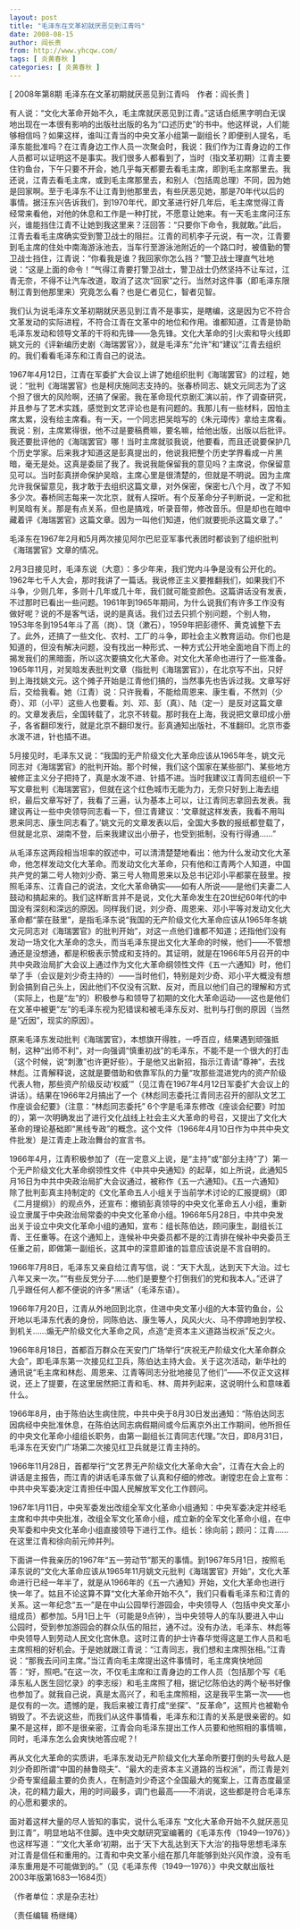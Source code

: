 ```yaml
---
layout: post
title: "毛泽东在文革初就厌恶见到江青吗"
date: 2008-08-15
author: 阎长贵
from: http://www.yhcqw.com/
tags: [ 炎黄春秋 ]
categories: [ 炎黄春秋 ]
---
```



[ 2008年第8期 毛泽东在文革初期就厌恶见到江青吗　作者：阎长贵 ]


有人说：“文化大革命开始不久，毛主席就厌恶见到江青。”这话白纸黑字明白无误地出现在一本很有影响的出版社出版的名为“口述历史”的书中。他这样说，人们能够相信吗？如果这样，谁叫江青当的中央文革小组第一副组长？即便别人提名，毛泽东能批准吗？在江青身边工作人员一次聚会时，我说：我们作为江青身边的工作人员都可以证明这不是事实。我们很多人都看到了，当时（指文革初期）江青主要住钓鱼台，下午只要不开会，她几乎每天都要去看毛主席，即到毛主席那里去。我还说，江青去看毛主席，或到毛主席那里去，和别人（包括周总理）不同，因为她是回家啊。至于毛泽东不让江青到他那里去，有些厌恶见她，那是70年代以后的事情。据汪东兴告诉我们，到1970年代，即文革进行好几年后，毛主席觉得江青经常来看他，对他的休息和工作是一种打扰，不愿意让她来。有一天毛主席问汪东兴，谁能挡住江青不让她到我这里来？汪回答：“只要你下命令，我就敢。”此后，江青去看毛主席确实受到警卫战士的阻拦。江青的司机李子元说，有一次，江青要到毛主席的住处中南海游泳池去，当车行至游泳池附近的一个路口时，被值勤的警卫战士挡住，江青说：“你看我是谁？我回家你怎么挡？”警卫战士理直气壮地说：“这是上面的命令！”气得江青要打警卫战士，警卫战士仍然坚持不让车过，江青无奈，不得不让汽车改道，取消了这次“回家”之行。当然对这件事（即毛泽东限制江青到他那里来）究竟怎么看？也是仁者见仁，智者见智。


我们认为说毛泽东文革初期就厌恶见到江青不是事实，是瞎编，这是因为它不符合文革发动的实际进程，不符合江青在文革中的地位和作用。谁都知道，江青是协助毛泽东发动和领导文革的干将和先锋——急先锋。文化大革命的引火索和导火线即姚文元的《评新编历史剧〈海瑞罢官〉》，就是毛泽东“允许”和“建议”江青去组织的。我们看看毛泽东和江青自己的说法。


1967年4月12日，江青在军委扩大会议上讲了她组织批判《海瑞罢官》的过程，她说：“批判《海瑞罢官》也是柯庆施同志支持的。张春桥同志、姚文元同志为了这个担了很大的风险啊，还搞了保密。我在革命现代京剧汇演以前，作了调查研究，并且参与了艺术实践，感觉到文艺评论也是有问题的。我那儿有一些材料，因怕主席太累，没有给主席看。有一天，一个同志把吴晗写的《朱元璋传》拿给主席看。我说：别，主席累得很，他不过是要稿费嘛，要名嘛，给他出版，出版以后批评。我还要批评他的《海瑞罢官》哪！当时主席就驳我说，他要看，而且还说要保护几个历史学家。后来我才知道这是彭真提出的，他说我把整个历史学界看成一片黑暗，毫无是处。这真是委屈了我了。我说我能保留我的意见吗？主席说，你保留意见可以。当时彭真拼命保护吴晗，主席心里是很清楚的，但就是不明说。因为主席允许我保留意见，我才敢于去组织这篇文章，对外保密，保密七八个月，改了不知多少次。春桥同志每来一次北京，就有人探听。有个反革命分子判断说，一定和批判吴晗有关。那是有点关系，但也是搞戏，听录音带，修改音乐。但是却也在暗中藏着评《海瑞罢官》这篇文章。因为一叫他们知道，他们就要扼杀这篇文章了。”

毛泽东在1967年2月和5月两次接见阿尔巴尼亚军事代表团时都谈到了组织批判《海瑞罢官》文章的情况。


2月3日接见时，毛泽东说（大意）：多少年来，我们党内斗争是没有公开化的。1962年七千人大会，那时我讲了一篇话。我说修正主义要推翻我们，如果我们不斗争，少则几年，多则十几年或几十年，我们就可能变颜色。这篇讲话没有发表，不过那时已看出一些问题。1961年到1965年期间，为什么说我们有许多工作没有做好呢？说的不是客气话，说的是真话。我们过去只抓个别问题，个别人物，1953年冬到1954年斗了高（岗）、饶（漱石），1959年把彭德怀、黄克诚整下去了。此外，还搞了一些文化、农村、工厂的斗争，即社会主义教育运动。你们也是知道的，但没有解决问题，没有找出一种形式、一种方式公开地全面地自下而上的揭发我们的黑暗面，所以这次要搞文化大革命。对文化大革命也进行了一些准备。1965年11月，对吴晗发表批判文章（指批判《海瑞罢官》），在北京写不出，只好到上海找姚文元。这个摊子开始是江青他们搞的，当然事先也告诉过我。文章写好后，交给我看。她（江青）说：只许我看，不能给周恩来、康生看，不然刘（少奇）、邓（小平）这些人也要看。刘、邓、彭（真）、陆（定一）是反对这篇文章的。文章发表后，全国转载了，北京不转载。那时我在上海，我说把文章印成小册子，各省翻印发行，就是北京不翻印发行。彭真通知出版社，不准翻印。北京市委水泼不进，针也插不进。


5月接见时，毛泽东又说：“我国的无产阶级文化大革命应该从1965年冬，姚文元同志对《海瑞罢官》的批判开始。那个时候，我们这个国家在某些部门、某些地方被修正主义分子把持了，真是水泼不进、针插不进。当时我建议江青同志组织一下写文章批判《海瑞罢官》，但就在这个红色城市无能为力，无奈只好到上海去组织，最后文章写好了，我看了三遍，认为基本上可以，让江青同志拿回去发表。我建议再让一些中央领导同志看一下，但江青建议：‘文章就这样发表，我看不用叫恩来同志、康生同志看了。’姚文元的文章发表以后，全国大多数的报纸都登载了，但就是北京、湖南不登，后来我建议出小册子，也受到抵制，没有行得通……”


从毛泽东这两段相当坦率的叙述中，可以清清楚楚地看出：他为什么发动文化大革命，他怎样发动文化大革命。而发动文化大革命，只有他和江青两个人知道，中国共产党的第二号人物刘少奇、第三号人物周恩来以及总书记邓小平都蒙在鼓里。按照毛泽东、江青自己的说法，文化大革命确实——如有人所说——是他们夫妻二人鼓动和搞起来的。我们这样断言并不是说，文化大革命发生在20世纪60年代的中国没有深刻和深远的原因。同样我们说，刘少奇、周恩来、邓小平等对发动文化大革命都“蒙在鼓里”，是指毛泽东说“我国的无产阶级文化大革命应该从1965年冬姚文元同志对《海瑞罢官》的批判开始”，对这一点他们谁都不知道；还指他们没有发动一场文化大革命的念头，而当毛泽东提出文化大革命的时候，他们——不管想通还是没想通，都是积极表示赞成和支持的。其证明，就是在1966年5月召开的中共中央政治局扩大会议上通过作为文化大革命纲领性文件《五一六通知》时，他们举了手（会议是刘少奇主持的）——当时他们，特别是刘少奇、邓小平大概没有想到会搞到自己头上，因此他们不仅没有沉默、反对，而且以他们自己的理解和方式（实际上，也是“左”的）积极参与和领导了初期的文化大革命运动——这也是他们在文革中被更“左”的毛泽东视为犯错误和被毛泽东反对、批判与打倒的原因（当然是“近因”，现实的原因）。


原来毛泽东发动批判《海瑞罢官》，本想旗开得胜，一呼百应，结果遇到顽强抵制，这种“出师不利”，对一向强调“慎重初战”的毛泽东，不能不是一个很大的打击（这个时候，说“刺激”也许更好些）。于是他又出新招，指示江青请“尊神”，去找林彪。江青解释说，这就是要借助和依靠军队的力量“攻那些混进党内的资产阶级代表人物，那些资产阶级反动‘权威’”（见江青在1967年4月12日军委扩大会议上的讲话）。结果在1966年2月搞出了一个《林彪同志委托江青同志召开的部队文艺工作座谈会纪要》（注意：“林彪同志委托” 
6个字是毛泽东修改《座谈会纪要》时加的），第一次明确发出了进行文化战线上社会主义大革命的号召，又提出了文化大革命的理论基础即“黑线专政”的概念。这个文件（1966年4月10日作为中共中央文件批发）是江青走上政治舞台的宣言书。


1966年4月，江青积极参加了（在一定意义上说，是“主持”或“部分主持”了）第一个无产阶级文化大革命纲领性文件《中共中央通知》的起草，如上所说，此通知5月16日为中共中央政治局扩大会议通过，被称作《五一六通知》。《五一六通知》除了批判彭真主持制定的《文化革命五人小组关于当前学术讨论的汇报提纲》（即《二月提纲》）的观点外，还宣布：撤销彭真领导的中央文化革命五人小组，重新设立隶属于中央政治局常委的中央文化革命小组。1966年5月28日，中共中央发出关于设立中央文化革命小组的通知，宣布：组长陈伯达，顾问康生，副组长江青、王任重等。在这个通知上，连候补中央委员都不是的江青排在候补中央委员王任重之前，即做第一副组长，这其中的深意即谁的旨意应该说是不言自明的。


1966年7月8日，毛泽东又亲自给江青写信，说：“天下大乱，达到天下大治。过七八年又来一次。”“有些反党分子……他们是要整个打倒我们的党和我本人。”还讲了几乎跟任何人都不便说的许多“黑话”（毛泽东语）。


1966年7月20日，江青从外地回到北京，住进中央文革小组的大本营钓鱼台，公开地以毛泽东代表的身份，同陈伯达、康生等人，风风火火、马不停蹄地到学校、到机关……煽无产阶级文化大革命之风，点造“走资本主义道路当权派”反之火。


1966年8月18日，首都百万群众在天安门广场举行“庆祝无产阶级文化大革命群众大会”，即毛泽东第一次接见红卫兵，陈伯达主持大会。关于这次活动，新华社的通讯说“毛主席和林彪、周恩来、江青等同志分批地接见了他们”——不仅正文这样说，还上了提要，在这里居然把江青和毛、林、周并列起来，这说明什么和意味着什么。


1966年8月，由于陈伯达生病住院，中共中央于8月30日发出通知：“陈伯达同志因病经中央批准休息，在陈伯达同志病假期间或今后离京外出工作期间，他所担任的中央文化革命小组组长职务，由第一副组长江青同志代理。”次日，即8月31日，毛泽东在天安门广场第二次接见红卫兵就是江青主持的。


1966年11月28日，首都举行“文艺界无产阶级文化大革命大会”，江青在大会上的讲话是主报告，而江青的讲话毛泽东做了认真和仔细的修改。谢镗忠在会上宣布：中共中央军委决定江青担任中国人民解放军文化工作顾问。


1967年1月11日，中央军委发出改组全军文化革命小组通知：中央军委决定并经毛主席和中共中央批准，改组全军文化革命小组，成立新的全军文化革命小组，在中央军委和中央文化革命小组直接领导下进行工作。组长：徐向前；顾问：江青……在这里江青和徐向前元帅并列。


下面讲一件我亲历的1967年“五一劳动节”那天的事情。到1967年5月1日，按照毛泽东说的“文化大革命应该从1965年11月姚文元批判《海瑞罢官》开始”，文化大革命进行已经一年半了，就是从1966年的《五一六通知》开始，文化大革命也进行快一年了。姑且不论这算不算“文化大革命开始不久”，我们只看看毛泽东和江青的关系。这一年纪念“五一”是在中山公园举行游园会，中央领导人（包括中央文革小组成员）都参加。5月1日上午（可能是9点钟），当中央领导人的车队要进入中山公园时，受到参加游园会的群众队伍的阻拦，通不过。没有办法，毛泽东、林彪等中央领导人到劳动人民文化宫休息。这时江青的护士许春华觉得这是工作人员和毛主席照相的好机会。于是她就跟江青说：“江青同志，我们想和主席照张相。”江青说：“那我去问问主席。”当江青向毛主席提出这件事情时，毛主席爽快地回答：“好，照吧。”在这一次，不仅毛主席和江青身边的工作人员（包括那个写《毛泽东私人医生回忆录》的李志绥）和毛主席照了相，据记忆陈伯达的两个秘书好像也参加了。就我自己说，真是太高兴了，和毛主席照相，这是我平生第一次——也是仅有的一次。遗憾的是，我后来被江青打成“坐探”、“反革命”，这照片也被勒令销毁了。不去说这些，而我们从这件事情看，毛泽东和江青的关系是很亲密的。如果不是这样，即不是很亲密，江青会向毛泽东提出工作人员要和他照相的事情嘛，同时，毛泽东怎么会爽快地答应呢？!


再从文化大革命的实质讲，毛泽东发动无产阶级文化大革命所要打倒的头号敌人是刘少奇即所谓“中国的赫鲁晓夫”、“最大的走资本主义道路的当权派”，而江青是刘少奇专案组最主要的负责人，在制造刘少奇这个全国最大的冤案上，江青态度最坚决，花的精力最大，用的时间最多，调门也最高——不消说，这些都是符合毛泽东的心愿和要求的。

面对着这样大量的尽人皆知的事实，说什么毛泽东 
“文化大革命开始不久就厌恶见到江青”，明显地站不住脚。连中央文献研究室编著的《毛泽东传（1949—1976）》也这样写道：“‘文化大革命’初期，出于‘天下大乱达到天下大治’的指导思想毛泽东对江青是信任和重用的。江青和中央文革小组在那几年能够到处兴风作浪，没有毛泽东重用是不可能做到的。”（见《毛泽东传（1949—1976）》中央文献出版社2003年版第1683—1684页）

（作者单位：求是杂志社）

（责任编辑 杨继绳）


